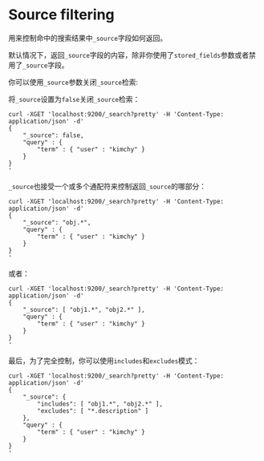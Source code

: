 # Source filtering

用来控制命中的搜索结果中`_source`字段如何返回。

默认情况下，返回`_source`字段的内容，除非你使用了`stored_fields`参数或者禁用了`_source`字段。

你可以使用`_source`参数关闭`_source`检索:

将`_source`设置为`false`关闭`_source`检索：

```
curl -XGET 'localhost:9200/_search?pretty' -H 'Content-Type: application/json' -d'
{
    "_source": false,
    "query" : {
        "term" : { "user" : "kimchy" }
    }
}
'
```

`_source`也接受一个或多个通配符来控制返回`_source`的哪部分：

```
curl -XGET 'localhost:9200/_search?pretty' -H 'Content-Type: application/json' -d'
{
    "_source": "obj.*",
    "query" : {
        "term" : { "user" : "kimchy" }
    }
}
'
```

或者：

```
curl -XGET 'localhost:9200/_search?pretty' -H 'Content-Type: application/json' -d'
{
    "_source": [ "obj1.*", "obj2.*" ],
    "query" : {
        "term" : { "user" : "kimchy" }
    }
}
'
```

最后，为了完全控制，你可以使用`includes`和`excludes`模式：

```
curl -XGET 'localhost:9200/_search?pretty' -H 'Content-Type: application/json' -d'
{
    "_source": {
        "includes": [ "obj1.*", "obj2.*" ],
        "excludes": [ "*.description" ]
    },
    "query" : {
        "term" : { "user" : "kimchy" }
    }
}
'
```
